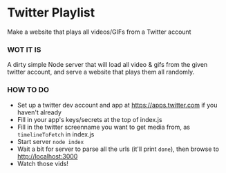 # Twitter Playlist

Make a website that plays all videos/GIFs from a Twitter account

### WOT IT IS
A dirty simple Node server that will load all video & gifs from the given twitter 
account, and serve a website that plays them all randomly.

### HOW TO DO
- Set up a twitter dev account and app at <https://apps.twitter.com> if you haven't already
- Fill in your app's keys/secrets at the top of index.js
- Fill in the twitter screenname you want to get media from, as `timelineToFetch` in index.js
- Start server `node index`
- Wait a bit for server to parse all the urls (it'll print `done`), then browse to <http://localhost:3000>
- Watch those vids!
